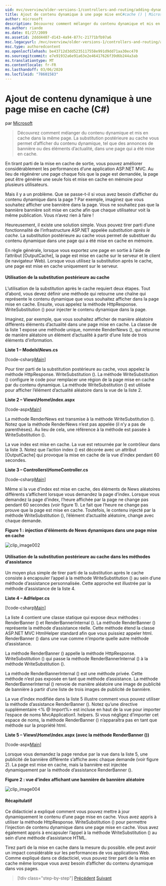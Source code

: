 ```yaml
---
uid: mvc/overview/older-versions-1/controllers-and-routing/adding-dynamic-content-to-a-cached-page-cs
title: Ajout de contenu dynamique à une page mise enC#cache () | Microsoft Docs
author: microsoft
description: Découvrez comment mélanger du contenu dynamique et mis en cache dans la même page. La substitution postérieure au cache vous permet d’afficher du contenu dynamique, par exemple des annonces de bannières...
ms.author: riande
ms.date: 01/27/2009
ms.assetid: 2ddd4407-d143-4a94-877c-21771bfb97a6
msc.legacyurl: /mvc/overview/older-versions-1/controllers-and-routing/adding-dynamic-content-to-a-cached-page-cs
msc.type: authoredcontent
ms.openlocfilehash: be43712d3dd5235117558e991d9dd71aa30ec470
ms.sourcegitcommit: e7e91932a6e91a63e2e46417626f39d6b244a3ab
ms.translationtype: MT
ms.contentlocale: fr-FR
ms.lasthandoff: 03/06/2020
ms.locfileid: "78601583"
---
```

# <a name="adding-dynamic-content-to-a-cached-page-c"></a>Ajout de contenu dynamique à une page mise en cache (C#)

par [Microsoft](https://github.com/microsoft)

> Découvrez comment mélanger du contenu dynamique et mis en cache dans la même page. La substitution postérieure au cache vous permet d’afficher du contenu dynamique, tel que des annonces de bannière ou des éléments d’actualité, dans une page qui a été mise en cache.

En tirant parti de la mise en cache de sortie, vous pouvez améliorer considérablement les performances d’une application ASP.NET MVC. Au lieu de régénérer une page chaque fois que la page est demandée, la page peut être générée une seule fois et mise en cache en mémoire pour plusieurs utilisateurs.

Mais il y a un problème. Que se passe-t-il si vous avez besoin d’afficher du contenu dynamique dans la page ? Par exemple, imaginez que vous souhaitez afficher une bannière dans la page. Vous ne souhaitez pas que la bannière bannière soit mise en cache afin que chaque utilisateur voit la même publication. Vous n’avez rien à faire !

Heureusement, il existe une solution simple. Vous pouvez tirer parti d’une fonctionnalité de l’infrastructure ASP.NET appelée *substitution après le cache*. La substitution postérieure au cache vous permet de substituer du contenu dynamique dans une page qui a été mise en cache en mémoire.

En règle générale, lorsque vous exportez une page en sortie à l’aide de l’attribut [OutputCache], la page est mise en cache sur le serveur et le client (le navigateur Web). Lorsque vous utilisez la substitution après le cache, une page est mise en cache uniquement sur le serveur.

#### <a name="using-post-cache-substitution"></a>Utilisation de la substitution postérieure au cache

L’utilisation de la substitution après le cache requiert deux étapes. Tout d’abord, vous devez définir une méthode qui retourne une chaîne qui représente le contenu dynamique que vous souhaitez afficher dans la page mise en cache. Ensuite, vous appelez la méthode HttpResponse. WriteSubstitution () pour injecter le contenu dynamique dans la page.

Imaginez, par exemple, que vous souhaitez afficher de manière aléatoire différents éléments d’actualité dans une page mise en cache. La classe de la liste 1 expose une méthode unique, nommée RenderNews (), qui retourne de manière aléatoire un élément d’actualité à partir d’une liste de trois éléments d’information.

**Liste 1 – Models\News.cs**

[!code-csharp[Main](adding-dynamic-content-to-a-cached-page-cs/samples/sample1.cs)]

Pour tirer parti de la substitution postérieure au cache, vous appelez la méthode HttpResponse. WriteSubstitution (). La méthode WriteSubstitution () configure le code pour remplacer une région de la page mise en cache par du contenu dynamique. La méthode WriteSubstitution () est utilisée pour afficher l’élément d’actualité aléatoire dans la vue de la liste 2.

**Liste 2 – Views\Home\Index.aspx**

[!code-aspx[Main](adding-dynamic-content-to-a-cached-page-cs/samples/sample2.aspx)]

La méthode RenderNews est transmise à la méthode WriteSubstitution (). Notez que la méthode RenderNews n’est pas appelée (il n’y a pas de parenthèses). Au lieu de cela, une référence à la méthode est passée à WriteSubstitution ().

La vue index est mise en cache. La vue est retournée par le contrôleur dans la liste 3. Notez que l’action index () est décorée avec un attribut [OutputCache] qui provoque la mise en cache de la vue d’index pendant 60 secondes.

**Liste 3 – Controllers\HomeController.cs**

[!code-csharp[Main](adding-dynamic-content-to-a-cached-page-cs/samples/sample3.cs)]

Même si la vue d’index est mise en cache, des éléments de News aléatoires différents s’affichent lorsque vous demandez la page d’index. Lorsque vous demandez la page d’index, l’heure affichée par la page ne change pas pendant 60 secondes (voir figure 1). Le fait que l’heure ne change pas prouve que la page est mise en cache. Toutefois, le contenu injecté par la méthode WriteSubstitution (), l’élément d’actualité aléatoire, change avec chaque demande.

**Figure 1 : injection d’éléments de News dynamiques dans une page mise en cache**

![clip_image002](adding-dynamic-content-to-a-cached-page-cs/_static/image1.jpg)

#### <a name="using-post-cache-substitution-in-helper-methods"></a>Utilisation de la substitution postérieure au cache dans les méthodes d’assistance

Un moyen plus simple de tirer parti de la substitution après le cache consiste à encapsuler l’appel à la méthode WriteSubstitution () au sein d’une méthode d’assistance personnalisée. Cette approche est illustrée par la méthode d’assistance de la liste 4.

**Liste 4 – AdHelper.cs**

[!code-csharp[Main](adding-dynamic-content-to-a-cached-page-cs/samples/sample4.cs)]

La liste 4 contient une classe statique qui expose deux méthodes : RenderBanner () et RenderBannerInternal (). La méthode RenderBanner () représente la méthode d’assistance réelle. Cette méthode étend la classe ASP.NET MVC HtmlHelper standard afin que vous puissiez appeler html. RenderBanner () dans une vue comme n’importe quelle autre méthode d’assistance.

La méthode RenderBanner () appelle la méthode HttpResponse. WriteSubstitution () qui passe la méthode RenderBannerInternal () à la méthode WriteSubstitution ().

La méthode RenderBannerInternal () est une méthode privée. Cette méthode n’est pas exposée en tant que méthode d’assistance. La méthode RenderBannerInternal () renvoie de manière aléatoire une image de publicité de bannière à partir d’une liste de trois images de publicité de bannière.

La vue d’index modifiée dans la liste 5 illustre comment vous pouvez utiliser la méthode d’assistance RenderBanner (). Notez qu’une directive supplémentaire &lt;% @ Import%&gt; est incluse en haut de la vue pour importer l’espace de noms MvcApplication1. helpers. Si vous négligez d’importer cet espace de noms, la méthode RenderBanner () n’apparaîtra pas en tant que méthode sur la propriété html.

**Liste 5 – Views\Home\Index.aspx (avec la méthode RenderBanner ())**

[!code-aspx[Main](adding-dynamic-content-to-a-cached-page-cs/samples/sample5.aspx)]

Lorsque vous demandez la page rendue par la vue dans la liste 5, une publicité de bannière différente s’affiche avec chaque demande (voir figure 2). La page est mise en cache, mais la bannière est injectée dynamiquement par la méthode d’assistance RenderBanner ().

**Figure 2 : vue d’index affichant une bannière de bannière aléatoire**

![clip_image004](adding-dynamic-content-to-a-cached-page-cs/_static/image2.jpg)

#### <a name="summary"></a>Récapitulatif

Ce didacticiel a expliqué comment vous pouvez mettre à jour dynamiquement le contenu d’une page mise en cache. Vous avez appris à utiliser la méthode HttpResponse. WriteSubstitution () pour permettre l’injection de contenu dynamique dans une page mise en cache. Vous avez également appris à encapsuler l’appel à la méthode WriteSubstitution () au sein d’une méthode d’assistance HTML.

Tirez parti de la mise en cache dans la mesure du possible. elle peut avoir un impact considérable sur les performances de vos applications Web. Comme expliqué dans ce didacticiel, vous pouvez tirer parti de la mise en cache même lorsque vous avez besoin d’afficher du contenu dynamique dans vos pages.

> [!div class="step-by-step"]
> [Précédent](improving-performance-with-output-caching-cs.md)
> [Suivant](creating-a-controller-cs.md)
